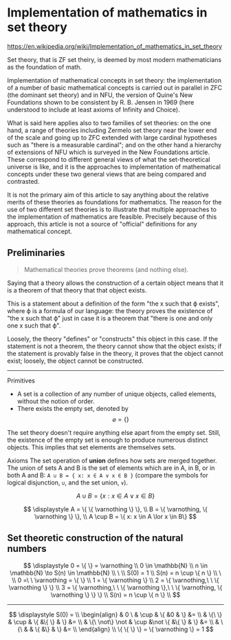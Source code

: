 # Implementation of mathematics in set theory

https://en.wikipedia.org/wiki/Implementation_of_mathematics_in_set_theory

Set theory, that is ZF set theiry, is deemed by most modern mathematicians as the foundation of math.

Implementation of mathematical concepts in set theory: the implementation of a number of basic mathematical concepts is carried out in parallel in ZFC (the dominant set theory) and in NFU, the version of Quine's New Foundations shown to be consistent by R. B. Jensen in 1969 (here understood to include at least axioms of Infinity and Choice).

What is said here applies also to two families of set theories: on the one hand, a range of theories including Zermelo set theory near the lower end of the scale and going up to ZFC extended with large cardinal hypotheses such as "there is a measurable cardinal"; and on the other hand a hierarchy of extensions of NFU which is surveyed in the New Foundations article. These correspond to different general views of what the set-theoretical universe is like, and it is the approaches to implementation of mathematical concepts under these two general views that are being compared and contrasted.

It is not the primary aim of this article to say anything about the relative merits of these theories as foundations for mathematics. The reason for the use of two different set theories is to illustrate that multiple approaches to the implementation of mathematics are feasible. Precisely because of this approach, this article is not a source of "official" definitions for any mathematical concept.

## Preliminaries

> Mathematical theories prove theorems (and nothing else).

Saying that a theory allows the construction of a certain object means that it is a theorem of that theory that that object exists.

This is a statement about a definition of the form "the x such that ϕ exists", where ϕ is a formula of our language: the theory proves the existence of "the x such that ϕ" just in case it is a theorem that "there is one and only one x such that ϕ".

Loosely, the theory "defines" or "constructs" this object in this case. If the statement is not a theorem, the theory cannot show that the object exists; if the statement is provably false in the theory, it proves that the object cannot exist; loosely, the object cannot be constructed.






---

Primitives
- A set is a collection of any number of unique objects, called elements, without the notion of order.
- There exists the empty set, denoted by $$\varnothing = \{\}$$

The set theory doesn't require anything else apart from the empty set. Still, the existence of the empty set is enough to produce numerous distinct objects. This implies that set elements are themselves sets.

Axioms
The set operation of **union** defines how sets are merged together. The union of sets A and B is the set of elements which are in A, in B, or in both A and B: `A ∪ B = { x: x ∈ A ∨ x ∈ B }` (compare the symbols for logical disjunction, `∪`, and the set union, `∨`).

$$\displaystyle A \cup B = \{ x: x \in A \lor x \in B\}$$

$$
\displaystyle
A = \{ \{ \varnothing \} \}, \\
B = \{ \varnothing, \{ \varnothing \} \}, \\
A \cup B = \{ x: x \in A \lor x \in B\}
$$


## Set theoretic construction of the natural numbers

$$
\displaystyle
0 = \{ \}  = \varnothing  \\
0 \in \mathbb{N} \\
n \in \mathbb{N} \to S(n) \in \mathbb{N}  \\
\ \\
S(0) = 1 \\
S(n) = n \cup \{ n \} \\
\ \\
0 =\ \ \varnothing  = \{ \}           \\
1 = \{ \varnothing \}     \\
2 = \{ \varnothing,\ \ \{ \varnothing \} \}     \\
3 = \{ \varnothing,\ \ \{ \varnothing \},\ \ \{ \varnothing, \{ \varnothing \}  \}    \}     \\
S(n) = n \cup \{ n \} \\
$$




---




$$
\displaystyle
S(0) = \\
\begin{align}
    & 0 \              & \cup &     \{ &0       & \} &= \\
    & \{\      \}      & \cup &     \{ &\{ \}   & \} &= \\
    & \{\  \not\} \not & \cup &\not \{ &\{ \}   & \} &= \\
    & \{\              &      &     \{ &\}      & \} &= \\
\end{align} \\
\{ \{ \} \} = \{ \varnothing \} = 1
$$
